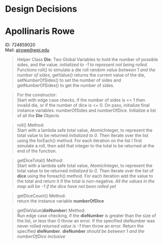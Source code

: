 # Design Decisions
# Apollinaris Rowe
ID: 724859020  
Mail: airowe@wpi.edu  
  
> Helper Class **Die**:
> Two Global Variables to hold the number of possible sides, and the value. *initialized to -1 to represent not being rolled.*
> Functions roll() to simulate a die roll *random value between 1 and the number of sides*, getValue() returns the current value
> of the die, setNumberOfSides() to set the number of sides and getNumberOfSides() to get the number of sides.

> For the constructor:  
> Start with edge case checks, if the number of sides is <= 1 then invalid die, or if the number of dice is <= 0.
> On pass, initialize final instance variables: numberOfSides and numberOfDice. Initialize a list of all the **Die** Objects

> roll() Method:  
> Start with a lambda safe total value, AtomicInteger, to represent the total value to be returned *initialized to 0*.
> Then Iterate over the list using the forEach() method. For each iteration on the list I first simulate a roll, then 
> add that integer to the total to be returned at the end of the function.

> getDiceTotal() Method:  
> Start with a lambda safe total value, AtomicInteger, to represent the total value to be returned *initialized to 0*.
> Then Iterate over the list of **dice** using the foreach() method. For each iteration add the value
> to the total and return it if the total is non-negative. *All the values in the map will be -1 if
the dice have not been rolled yet* 

> getDiceCount() Method:   
> return the instance variable **numberOfDice**

> getDieValue(**dieNumber**) Method:  
> Run edge case checking, if the **dieNumber** is greater than the size of the list, or less than 0 throw an error.
> If the specified dieNumber was never rolled *returned value is -1* then throw an error.
> Return the specified **dieNumber**.  **dieNumber**  *should be between 1 and the numberOfDice inclusive*